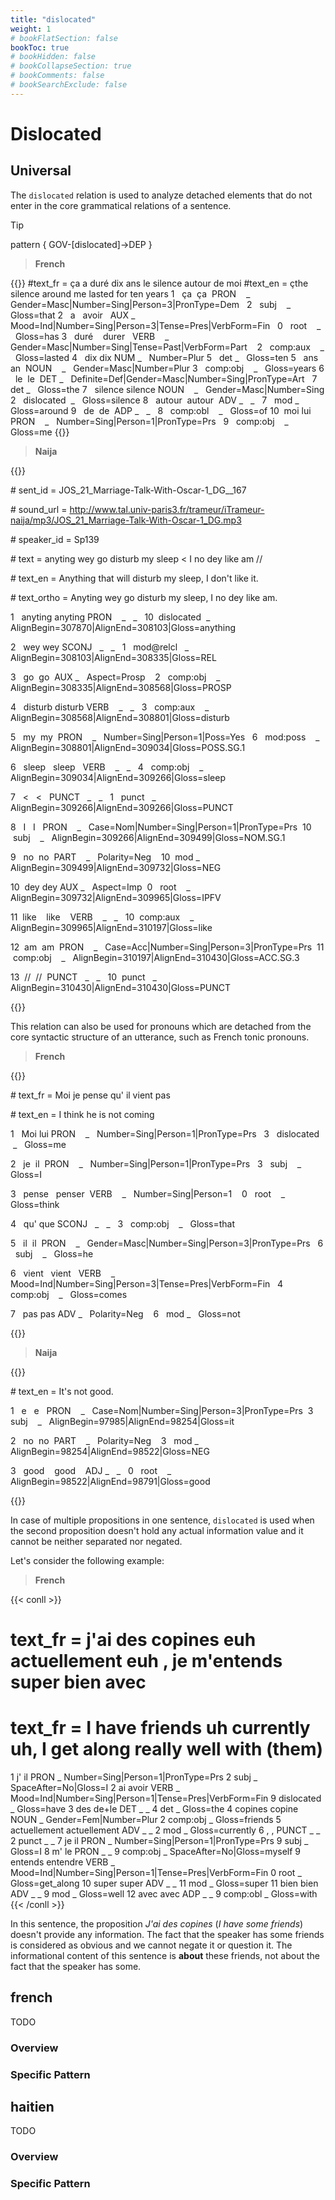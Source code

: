 ```yaml
---
title: "dislocated"
weight: 1
# bookFlatSection: false
bookToc: true
# bookHidden: false
# bookCollapseSection: true
# bookComments: false
# bookSearchExclude: false
---
```



# Dislocated



## Universal


The `dislocated` relation is used to analyze detached elements that do not enter in the core grammatical relations of a sentence.

>[!tip]
> pattern { GOV-[dislocated]->DEP }  

> **French**

{{<conll>}}
#text_fr = ça a duré dix ans le silence autour de moi
#text_en = çthe silence around me lasted for ten years
1   ça  ça  PRON    _   Gender=Masc|Number=Sing|Person=3|PronType=Dem   2   subj    _   Gloss=that
2   a   avoir   AUX _   Mood=Ind|Number=Sing|Person=3|Tense=Pres|VerbForm=Fin   0   root    _   Gloss=has
3   duré    durer   VERB    _   Gender=Masc|Number=Sing|Tense=Past|VerbForm=Part    2   comp:aux    _   Gloss=lasted
4   dix dix NUM _   Number=Plur 5   det _   Gloss=ten
5   ans an  NOUN    _   Gender=Masc|Number=Plur 3   comp:obj    _   Gloss=years
6   le  le  DET _   Definite=Def|Gender=Masc|Number=Sing|PronType=Art   7   det _   Gloss=the
7   silence silence NOUN    _   Gender=Masc|Number=Sing 2   dislocated  _   Gloss=silence
8   autour  autour  ADV _   _   7   mod _   Gloss=around
9   de  de  ADP _   _   8   comp:obl    _   Gloss=of
10  moi lui PRON    _   Number=Sing|Person=1|PronType=Prs   9   comp:obj    _   Gloss=me
{{</conll>}}

> **Naija**

{{<conll>}}

\# sent_id = JOS_21_Marriage-Talk-With-Oscar-1_DG__167

\# sound_url = http://www.tal.univ-paris3.fr/trameur/iTrameur-naija/mp3/JOS_21_Marriage-Talk-With-Oscar-1_DG.mp3

\# speaker_id = Sp139

\# text = anyting wey go disturb my sleep < I no dey like am //

\# text_en = Anything that will disturb my sleep, I don't like it.

\# text_ortho = Anyting wey go disturb my sleep, I no dey like am.

1   anyting anyting PRON    _   _   10  dislocated  _   AlignBegin=307870|AlignEnd=308103|Gloss=anything

2   wey wey SCONJ   _   _   1   mod@relcl   _   AlignBegin=308103|AlignEnd=308335|Gloss=REL

3   go  go  AUX _   Aspect=Prosp    2   comp:obj    _   AlignBegin=308335|AlignEnd=308568|Gloss=PROSP

4   disturb disturb VERB    _   _   3   comp:aux    _   AlignBegin=308568|AlignEnd=308801|Gloss=disturb

5   my  my  PRON    _   Number=Sing|Person=1|Poss=Yes   6   mod:poss    _   AlignBegin=308801|AlignEnd=309034|Gloss=POSS.SG.1

6   sleep   sleep   VERB    _   _   4   comp:obj    _   AlignBegin=309034|AlignEnd=309266|Gloss=sleep

7   <   <   PUNCT   _   _   1   punct   _   AlignBegin=309266|AlignEnd=309266|Gloss=PUNCT

8   I   I   PRON    _   Case=Nom|Number=Sing|Person=1|PronType=Prs  10  subj    _   AlignBegin=309266|AlignEnd=309499|Gloss=NOM.SG.1

9   no  no  PART    _   Polarity=Neg    10  mod _   AlignBegin=309499|AlignEnd=309732|Gloss=NEG

10  dey dey AUX _   Aspect=Imp  0   root    _   AlignBegin=309732|AlignEnd=309965|Gloss=IPFV

11  like    like    VERB    _   _   10  comp:aux    _   AlignBegin=309965|AlignEnd=310197|Gloss=like

12  am  am  PRON    _   Case=Acc|Number=Sing|Person=3|PronType=Prs  11  comp:obj    _   AlignBegin=310197|AlignEnd=310430|Gloss=ACC.SG.3

13  //  //  PUNCT   _   _   10  punct   _   AlignBegin=310430|AlignEnd=310430|Gloss=PUNCT

{{</conll>}}


  

This relation can also be used for pronouns which are detached from the core syntactic structure of an utterance, such as French tonic pronouns.

> **French**

  

{{<conll>}}

\# text_fr = Moi je pense qu' il vient pas

\# text_en = I think he is not coming

1   Moi lui PRON    _   Number=Sing|Person=1|PronType=Prs   3   dislocated  _   Gloss=me

2   je  il  PRON    _   Number=Sing|Person=1|PronType=Prs   3   subj    _   Gloss=I

3   pense   penser  VERB    _   Number=Sing|Person=1    0   root    _   Gloss=think

4   qu' que SCONJ   _   _   3   comp:obj    _   Gloss=that

5   il  il  PRON    _   Gender=Masc|Number=Sing|Person=3|PronType=Prs   6   subj    _   Gloss=he

6   vient   vient   VERB    _   Mood=Ind|Number=Sing|Person=3|Tense=Pres|VerbForm=Fin   4   comp:obj    _   Gloss=comes

7   pas pas ADV _   Polarity=Neg    6   mod _   Gloss=not

{{</conll>}}

> **Naija**

  

{{<conll>}}

\# text_en = It's not good.

1   e   e   PRON    _   Case=Nom|Number=Sing|Person=3|PronType=Prs  3   subj    _   AlignBegin=97985|AlignEnd=98254|Gloss=it

2   no  no  PART    _   Polarity=Neg    3   mod _   AlignBegin=98254|AlignEnd=98522|Gloss=NEG

3   good    good    ADJ _   _   0   root    _   AlignBegin=98522|AlignEnd=98791|Gloss=good

{{</conll>}}

  

In case of multiple propositions in one sentence, `dislocated` is used when the second proposition doesn't hold any actual information value and it cannot be neither separated nor negated.

  

Let's consider the following example:

  
>  **French**

{{< conll >}}
# text_fr = j'ai des copines euh actuellement euh , je m'entends super bien avec
# text_fr = I have friends uh currently uh, I get along really well with (them)
1	j'	il	PRON	_	Number=Sing|Person=1|PronType=Prs	2	subj	_	SpaceAfter=No|Gloss=I
2	ai	avoir	VERB	_	Mood=Ind|Number=Sing|Person=1|Tense=Pres|VerbForm=Fin	9	dislocated	_	Gloss=have
3	des	de+le	DET	_	_	4	det	_	Gloss=the
4	copines	copine	NOUN	_	Gender=Fem|Number=Plur	2	comp:obj	_	Gloss=friends
5	actuellement	actuellement	ADV	_	_	2	mod	_	Gloss=currently
6	,	,	PUNCT	_	_	2	punct	_	_
7	je	il	PRON	_	Number=Sing|Person=1|PronType=Prs	9	subj	_	Gloss=I
8	m'	le	PRON	_	_	9	comp:obj	_	SpaceAfter=No|Gloss=myself
9	entends	entendre	VERB	_	Mood=Ind|Number=Sing|Person=1|Tense=Pres|VerbForm=Fin	0	root	_	Gloss=get_along
10	super	super	ADV	_	_	11	mod	_	Gloss=super
11	bien	bien	ADV	_	_	9	mod	_	Gloss=well
12	avec	avec	ADP	_	_	9	comp:obl	_	Gloss=with
{{< /conll >}}


In this sentence, the proposition *J'ai des copines* (*I have some friends*) doesn't provide any information. The fact that the speaker has some friends is considered as obvious and we cannot negate it or question it. The informational content of this sentence is **about** these friends, not about the fact that the speaker has some.





## french

TODO
### Overview

### Specific Pattern




## haitien

TODO
### Overview

### Specific Pattern


